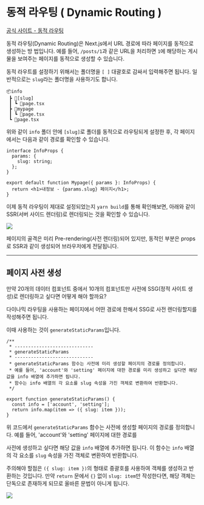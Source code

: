 # 동적 라우팅 ( Dynamic Routing )

[공식 사이트 - 동적 라우팅](https://nextjs.org/docs/app/building-your-application/routing/dynamic-routes)

동적 라우팅(Dynamic Routing)은 Next.js에서 URL 경로에 따라 페이지를 동적으로 생성하는 방
법입니다. 예를 들어, `/posts/1`과 같은 URL을 처리하면 `1`에 해당하는 게시물을 보여주는 페이지를 동적으로 생성할 수 있습니다.

동적 라우트를 설정하기 위해서는 폴더명을 `[ ]` 대괄호로 감싸서 입력해주면 됩니다. 일반적으로는 `slug`라는 폴더명을 사용하기도 합니다.

```plaintext
📦info  
 ┣ 📂[slug]  
 ┃ ┗ 📜page.tsx  
 ┣ 📂mypage  
 ┃ ┗ 📜page.tsx  
 ┗ 📜page.tsx
```

위와 같이 `info` 폴더 안에 `[slug]`로 폴더를 동적으로 라우팅되게 설정한 후, 각 페이지에서는 다음과 같이 경로를 확인할 수 있습니다.

```tsx
interface InfoProps {
  params: {
    slug: string;
  };
}

export default function Mypage({ params }: InfoProps) {
  return <h1>내정보 - {params.slug} 페이지</h1>;
}
```

이제 동적 라우팅이 제대로 설정되었는지 `yarn build`를 통해 확인해보면, 아래와 같이 SSR(서버 사이드 렌더링)로 렌더링되는 것을 확인할 수 있습니다.

![](https://i.imgur.com/S5EPGIa.png)

페이지의 골격은 미리 Pre-rendering(사전 렌더링)되어 있지만, 동적인 부분은 props로 SSR과 같이 생성되어 브라우저에게 전달됩니다.

---

## 페이지 사전 생성

만약 20개의 데이터 컴포넌트 중에서 10개의 컴포넌트만 사전에 SSG(정적 사이트 생성)로 렌더링하고 싶다면 어떻게 해야 할까요?

다이나믹 라우팅을 사용하는 페이지에서 어떤 경로에 한해서 SSG로 사전 렌더링할지를 작성해주면 됩니다.

이때 사용하는 것이 `generateStaticParams`입니다.

```tsx
/**
 * -----------------------------
 * generateStaticParams
 * -----------------------------
 * generateStaticParams 함수는 사전에 미리 생성할 페이지의 경로를 정의합니다.
 * 예를 들어, 'account'와 'setting' 페이지에 대한 경로를 미리 생성하고 싶다면 해당 값을 info 배열에 추가하면 됩니다.
 * 함수는 info 배열의 각 요소를 slug 속성을 가진 객체로 변환하여 반환합니다.
 */

export function generateStaticParams() {
  const info = ['account', 'setting'];
  return info.map(item => ({ slug: item }));
}
```

위 코드에서 `generateStaticParams` 함수는 사전에 생성할 페이지의 경로를 정의합니다. 예를 들어, 'account'와 'setting' 페이지에 대한 경로를

사전에 생성하고 싶다면 해당 값을 `info` 배열에 추가하면 됩니다. 이 함수는 `info` 배열의 각 요소를 `slug` 속성을 가진 객체로 변환하여 반환합니다.

주의해야 할점은 `({ slug: item })`의 형태로 중괄호를 사용하여 객체를 생성하고 반환하는 것입니다. 만약 `return` 문에서 `{}` 없이 `slug: item`만 작성한다면, 해당 객체는 단독으로 존재하게 되므로 올바른 문법이 아니게 됩니다.

![](https://i.imgur.com/sIL0Zvl.png)
